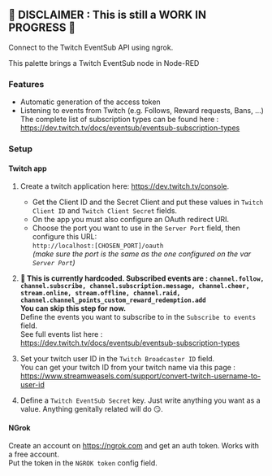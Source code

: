 ## 🚧 DISCLAIMER : This is still a WORK IN PROGRESS 🚧

Connect to the Twitch EventSub API using ngrok.

This palette brings a Twitch EventSub node in Node-RED

### Features
- Automatic generation of the access token
- Listening to events from Twitch (e.g. Follows, Reward requests, Bans, ...)
  The complete list of subscription types can be found here : https://dev.twitch.tv/docs/eventsub/eventsub-subscription-types

### Setup
#### Twitch app
1. Create a twitch application here: https://dev.twitch.tv/console.
   - Get the Client ID and the Secret Client and put these values in `Twitch Client ID` and `Twitch Client Secret` fields.
   - On the app you must also configure an OAuth redirect URI.
   - Choose the port you want to use in the `Server Port` field, then configure this URL:\
   `http://localhost:[CHOSEN_PORT]/oauth`\
   *(make sure the port is the same as the one configured on the var `Server Port`)*

2. **🚧 This is currently hardcoded. Subscribed events are : `channel.follow, channel.subscribe, channel.subscription.message, channel.cheer, stream.online, stream.offline, channel.raid, channel.channel_points_custom_reward_redemption.add`**\
   **You can skip this step for now.**\
   Define the events you want to subscribe to in the `Subscribe to events` field.\
   See full events list here :\
   https://dev.twitch.tv/docs/eventsub/eventsub-subscription-types

4. Set your twitch user ID in the `Twitch Broadcaster ID` field.\
   You can get your twitch ID from your twitch name via this page : https://www.streamweasels.com/support/convert-twitch-username-to-user-id

5. Define a `Twitch EventSub Secret` key. Just write anything you want as a value. Anything genitally related will do 😏.

#### NGrok
Create an account on https://ngrok.com and get an auth token. Works with a free account.\
Put the token in the `NGROK token` config field.
